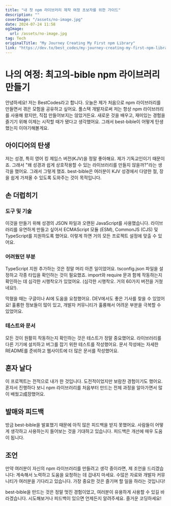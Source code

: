 ```yaml
---
title: "내 첫 npm 라이브러리 제작 여정 초보자를 위한 가이드"
description: ""
coverImage: "/assets/no-image.jpg"
date: 2024-07-24 11:58
ogImage: 
  url: /assets/no-image.jpg
tag: Tech
originalTitle: "My Journey Creating My First npm Library"
link: "https://dev.to/best_codes/my-journey-creating-my-first-npm-library-15aj"
---
```



# 나의 여정: 최고의-bible npm 라이브러리 만들기

안녕하세요! 저는 BestCodes라고 합니다. 오늘은 제가 처음으로 npm 라이브러리를 만들면서 겪은 모험을 공유하고 싶어요. 풀스택 개발자로써 저는 항상 npm 라이브러리를 사용해 왔지만, 직접 만들어보지는 않았거든요. 새로운 것을 배우고, 재미있는 경험을 즐기기 위해 이제는 시작할 때가 됐다고 생각했어요. 그래서 best-bible이 어떻게 탄생했는지 이야기해볼게요.

## 아이디어의 탄생

저는 성경, 특히 영어 킹 제임스 버전(KJV)을 정말 좋아해요. 제가 기독교인이기 때문이죠. 그래서 "왜 성경과 쉽게 상호작용할 수 있는 라이브러리를 만들지 않을까?"라는 생각을 했어요. 그래서 그렇게 했죠. best-bible은 여러분이 KJV 성경에서 다양한 절, 장을 쉽게 가져올 수 있도록 도와주는 것이 목적입니다.

<div class="content-ad"></div>

## 손 더럽히기

### 도구 및 기술

이것을 만들기 위해 성경의 JSON 파일과 오랜된 JavaScript를 사용했습니다. 라이브러리를 유연하게 만들고 싶어서 ECMAScript 모듈 (ESM), CommonJS (CJS) 및 TypeScript를 지원하도록 했어요. 이렇게 하면 거의 모든 프로젝트 설정에 맞출 수 있어요.

### 어려웠던 부분

<div class="content-ad"></div>

TypeScript 지원 추가하는 것은 정말 머리 아픈 일이었어요. tsconfig.json 파일을 설정하고 각종 타입을 확인하는 것이 필요했죠. import와 require 문과 함께 작동하는지 확인하는 데 심각한 시행착오가 있었어요. (심각한 시행착오. 거의 60가지 버전을 거쳤네요!).

막혔을 때는 구글이나 AI에 도움을 요청했어요. DEV에서도 좋은 기사를 찾을 수 있었어요! 훌륭한 정보들이 많이 있고, 개발자 커뮤니티가 훌륭해서 어려운 부분을 극복할 수 있었어요.

### 테스트와 문서

모든 것이 원활히 작동하는지 확인하는 것은 테스트가 정말 중요했어요. 라이브러리를 다른 기기에 설치하고 버그를 잡기 위한 테스트를 작성했어요. 문서 작성에는 자세한 README를 준비하고 웹사이트에 더 많은 문서를 작성했어요.

<div class="content-ad"></div>

## 혼자 날다

이 프로젝트는 전적으로 내가 한 것입니다. 도전적이었지만 보람찬 경험이기도 했어요. 혼자서 진행하다 보니 npm 라이브러리를 처음부터 만드는 전체 과정을 알아가면서 많이 배웠고成장했어요.

## 발매와 피드백

방금 best-bible을 발표했기 때문에 아직 많은 피드백을 받지 못했어요. 사람들이 어떻게 생각하고 사용하는지 들어보는 것을 기대하고 있습니다. 피드백은 개선에 매우 도움이 됩니다.

<div class="content-ad"></div>

## 조언

만약 여러분이 자신의 npm 라이브러리를 만들려고 생각 중이라면, 제 조언을 드리겠습니다: 계속해서 노력하고 도움을 요청하는 데 겁내지 마세요. 수많은 자료와 개발자 커뮤니티가 여러분을 기다리고 있습니다. 가장 중요한 것은 즐기며 할 일을 하라는 것입니다!

best-bible을 만드는 것은 정말 멋진 경험이었고, 여러분이 유용하게 사용할 수 있길 바라겠습니다. 시도해보거나 피드백이 있으면 언제든지 알려주세요. 즐거운 코딩하세요!